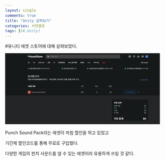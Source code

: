 ```yaml
---
layout: single
comments: true
title: "Unity 살펴보기"
categories: 사전캠프
tags: [C#,Unity]
---
```


#유니티 에셋 스토어에 대해 살펴보았다.

![test](../images/2024-12-26-first/test.png)

Punch Sound Pack라는 에셋이 마침 할인을 하고 있었고



기간제 할인코드를 통해 무료로 구입했다.

 다양한 게임의 펀치 사운드를 낼 수 있는 에셋이라 유용하게 쓰일 것 같다.
